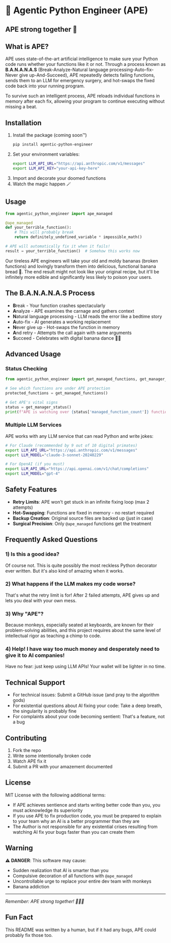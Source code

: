 # 🐒 Agentic Python Engineer (APE)

**APE strong together** 🦍
---

## What is APE?

APE uses state-of-the-art artificial intelligence to make sure your Python code runs whether your functions like it or not. Through a process known as **B.A.N.A.N.A.S** (Break-Analyze-Natural language processing-Auto-fix-Never give up-And-Succeed), APE repeatedly detects failing functions, sends them to an LLM for emergency surgery, and hot-swaps the fixed code back into your running program.

To survive such an intelligent process, APE reloads individual functions in memory after each fix, allowing your program to continue executing without missing a beat.

## Installation

1. Install the package (coming soon™)
   ```bash
   pip install agentic-python-engineer
   ```
2. Set your environment variables:
   ```bash
   export LLM_API_URL="https://api.anthropic.com/v1/messages"
   export LLM_API_KEY="your-api-key-here"
   ```
3. Import and decorate your doomed functions
4. Watch the magic happen 🪄

## Usage

```python
from agentic_python_engineer import ape_managed

@ape_managed
def your_terrible_function():
    # This will probably break
    return definitely_undefined_variable * impossible_math()

# APE will automatically fix it when it fails!
result = your_terrible_function()  # Somehow this works now
```

Our tireless APE engineers will take your old and moldy bananas (broken functions) and lovingly transform them into delicious, functional banana bread 🍞. The end result might not look like your original recipe, but it'll be infinitely more edible and significantly less likely to poison your users.

## The B.A.N.A.N.A.S Process

- **B**reak - Your function crashes spectacularly
- **A**nalyze - APE examines the carnage and gathers context
- **N**atural language processing - LLM reads the error like a bedtime story
- **A**uto-fix - AI generates a working replacement
- **N**ever give up - Hot-swaps the function in memory
- **A**nd retry - Attempts the call again with same arguments
- **S**ucceed - Celebrates with digital banana dance 🍌💃

## Advanced Usage

### Status Checking
```python
from agentic_python_engineer import get_managed_functions, get_manager_status

# See which functions are under APE protection
protected_functions = get_managed_functions()

# Get APE's vital signs
status = get_manager_status()
print(f"APE is watching over {status['managed_function_count']} functions")
```

### Multiple LLM Services
APE works with any LLM service that can read Python and write jokes:

```bash
# For Claude (recommended by 9 out of 10 digital primates)
export LLM_API_URL="https://api.anthropic.com/v1/messages"
export LLM_MODEL="claude-3-sonnet-20240229"

# For OpenAI (if you must)
export LLM_API_URL="https://api.openai.com/v1/chat/completions"
export LLM_MODEL="gpt-4"
```

## Safety Features

- **Retry Limits**: APE won't get stuck in an infinite fixing loop (max 2 attempts)
- **Hot-Swapping**: Functions are fixed in memory - no restart required
- **Backup Creation**: Original source files are backed up (just in case)
- **Surgical Precision**: Only `@ape_managed` functions get the treatment

## Frequently Asked Questions

### 1) Is this a good idea?
Of course not. This is quite possibly the most reckless Python decorator ever written. But it's also kind of amazing when it works.

### 2) What happens if the LLM makes my code worse?
That's what the retry limit is for! After 2 failed attempts, APE gives up and lets you deal with your own mess.

### 3) Why "APE"?
Because monkeys, especially seated at keyboards, are known for their problem-solving abilities, and this project requires about the same level of intellectual rigor as teaching a chimp to code.

### 4) Help! I have way too much money and desperately need to give it to AI companies!
Have no fear: just keep using LLM APIs! Your wallet will be lighter in no time.

## Technical Support

- For technical issues: Submit a GitHub issue (and pray to the algorithm gods)
- For existential questions about AI fixing your code: Take a deep breath, the singularity is probably fine
- For complaints about your code becoming sentient: That's a feature, not a bug

## Contributing

1. Fork the repo
2. Write some intentionally broken code
3. Watch APE fix it
4. Submit a PR with your amazement documented

## License

MIT License with the following additional terms:

- If APE achieves sentience and starts writing better code than you, you must acknowledge its superiority
- If you use APE to fix production code, you must be prepared to explain to your team why an AI is a better programmer than they are
- The Author is not responsible for any existential crises resulting from watching AI fix your bugs faster than you can create them

## Warning

⚠️ **DANGER**: This software may cause:
- Sudden realization that AI is smarter than you
- Compulsive decoration of all functions with `@ape_managed`
- Uncontrollable urge to replace your entire dev team with monkeys
- Banana addiction

---

*Remember: APE strong together! 🐒🤝🐒*

## Fun Fact

This README was written by a human, but if it had any bugs, APE could probably fix those too.
